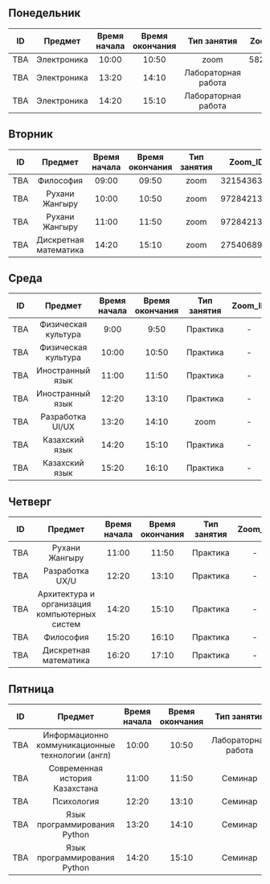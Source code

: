 ## Понедельник
|ID  |Предмет    |Время начала   |Время окончания   |Тип занятия |Zoom_ID   |Zoom_pass |Аудитория |Преподаватель    |
|----|:---------:|:-------------:|:----------------:|:----------:|:--------:|:--------:|:--------:|:----------:|
|TBA |Электроника                | 10:00 | 10:50 | zoom                | 5828662 | 987123456 | -   | Байдуалиева А. |
|TBA |Электроника                | 13:20 | 14:10 | Лабораторная работа | -       | -         | 203 | Байдуалиева А. |
|TBA |Электроника                | 14:20 | 15:10 | Лабораторная работа | -       | -         | 203 | Байдуалиева А. |

## Вторник
|ID  |Предмет    |Время начала   |Время окончания   |Тип занятия |Zoom_ID   |Zoom_pass |Аудитория |Преподаватель    |
|----|:---------:|:-------------:|:----------------:|:----------:|:--------:|:--------:|:--------:|:----------:|
|TBA |Философия             | 09:00 | 09:50 | zoom | 3215436300 | 987123456 | - | Муханова Г.Б.    |
|TBA |Рухани Жангыру        | 10:00 | 10:50 | zoom | 9728421361 | SeT9mP    | - | Кенжебаев Н.Т.   |
|TBA |Рухани Жангыру        | 11:00 | 11:50 | zoom | 9728421361 | SeT9mP    | - | Кенжебаев Н.Т.   |
|TBA |Дискретная математика | 14:20 | 15:10 | zoom | 2754068938 | 987123456 | - | Джумабекова Б.Ж. |

## Среда
|ID  |Предмет    |Время начала   |Время окончания   |Тип занятия |Zoom_ID   |Zoom_pass |Аудитория |Преподаватель    |
|----|:---------:|:-------------:|:----------------:|:----------:|:--------:|:--------:|:--------:|:----------:|
|TBA |Физическая культура           | 9:00   | 9:50   | Практика   | - | - | с/з | Болтаев С.Б |
|TBA |Физическая культура           | 10:00  | 10:50  | Практика   | - | - | с/з | Болтаев С.Б |
|TBA |Иностранный язык              | 11:00  | 11:50  | Практика   | - | - | 502 | Жакупова С  |
|TBA |Иностранный язык              | 12:20  | 13:10  | Практика   | - | - | 502 | Жакупова С  |
|TBA |Разработка UI/UX              | 13:20  | 14:10  | zoom       | - | - | - | Курманбеккызы |
|TBA |Казахский язык                | 14:20  | 15:10  | Практика   | - | - | 301 | Дуйсембекова  |
|TBA |Казахский язык                | 15:20  | 16:10  | Практика   | - | - | 301 | Дуйсембекова  |

## Четверг
|ID  |Предмет    |Время начала   |Время окончания   |Тип занятия |Zoom_ID   |Zoom_pass |Аудитория |Преподаватель    |
|----|:---------:|:-------------:|:----------------:|:----------:|:--------:|:--------:|:--------:|:----------:|
|TBA |Рухани Жангыру              | 11:00  | 11:50  | Практика | - | - | 501 | Кенжебаев Н.Т. |
|TBA |Разработка UX/U             | 12:20  | 13:10  | Практика | - | - | 217 | Курманбеккызы |
|TBA |Архитектура и организация компьютерных систем | 14:20 | 15:10 | Практика | - | - | 503 | Турмагамбетова Ф |
|TBA |Философия                    | 15:20 | 16:10 | Практика | - | - | 210 | Муханова Г.Б.. |
|TBA |Дискретная математика       | 16:20 | 17:10 | Практика | - | - | 210 | Джумабекова |

## Пятница
|ID  |Предмет    |Время начала   |Время окончания   |Тип занятия |Zoom_ID   |Zoom_pass |Аудитория |Преподаватель    |
|----|:---------:|:-------------:|:----------------:|:----------:|:--------:|:--------:|:--------:|:----------:|
|TBA |Информационно коммуникационные технологии (англ) | 10:00 | 10:50 | Лабораторная работа | - | -    | 202 | Бекжанова А.А |
|TBA |Современная история Казахстана                   | 11:00 | 11:50 | Семинар | - | -    | 501 | Кенжебаев Н.Т |
|TBA |Психология                                       | 12:20 | 13:10 | Семинар | - | -    | 215 | Муханова Г.Б  |
|TBA |Язык программирования Python                     | 13:20 | 14:10 | Семинар | - | -    | 202 | Ташев А.А |
|TBA |Язык программирования Python                     | 14:20 | 15:10 | Семинар | - | -    | 202 | Ташев А.А |
